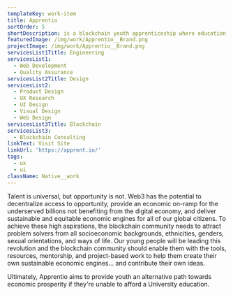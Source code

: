 ```yaml
---
templateKey: work-item
title: Apprentio
sortOrder: 5
shortDescription: is a blockchain youth apprenticeship where education and gaming collide.
featuredImage: /img/work/Apprentio__Brand.png
projectImage: /img/work/Apprentio__Brand.png
servicesList1Title: Engineering
servicesList1:
  - Web Development
  - Quality Assurance
servicesList2Title: Design
servicesList2:
  - Product Design
  - UX Research
  - UI Design
  - Visual Design
  - Web Design
servicesList3Title: Blockchain
servicesList3:
  - Blockchain Consulting
linkText: Visit Site
linkUrl: 'https://apprent.io/'
tags:
  - ux
  - ui
className: Native__work
---
```


Talent is universal, but opportunity is not. Web3 has the potential to decentralize access to opportunity, provide an economic on-ramp for the underserved billions not benefiting from the digital economy, and deliver sustainable and equitable economic engines for all of our global citizens. To achieve these high aspirations, the blockchain community needs to attract problem solvers from all socioeconomic backgrounds, ethnicities, genders, sexual orientations, and ways of life. Our young people will be leading this revolution and the blockchain community should enable them with the tools, resources, mentorship, and project-based work to help them create their own sustainable economic engines... and contribute their own ideas. 

Ultimately, Apprentio aims to provide youth an alternative path towards economic prosperity if they're unable to afford a University education.
